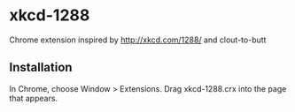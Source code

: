 xkcd-1288
=============

Chrome extension inspired by http://xkcd.com/1288/ and clout-to-butt



Installation
------------

In Chrome, choose Window > Extensions.  Drag xkcd-1288.crx into the page that appears.

